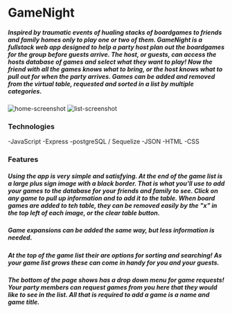# GameNight
##### Inspired by traumatic events of hualing stacks of boardgames to friends and family homes only to play one or two of them. GameNight is a fullstack web app designed to help a party host plan out the boardgames for the group before guests arrive. The host, or guests, can access the hosts database of games and select what they want to play! Now the friend with all the games knows what to bring, or the host knows what to pull out for when the party arrives. Games can be added and removed from the virtual table, requested and sorted in a list by multiple categories.
![home-screenshot](https://i.pinimg.com/564x/54/1e/25/541e25daf9f33aab1486f0d92f2d648e.jpg "Table Top View")
![list-screenshot](https://i.pinimg.com/originals/a0/d5/5d/a0d55d44e7760372ea92e625a0509942.jpg "Game List View")

### Technologies
-JavaScript
-Express
-postgreSQL / Sequelize
-JSON
-HTML
-CSS

### Features
##### Using the app is very simple and satisfying. At the end of the game list is a large plus sign image with a black border. That is what you'll use to add your games to the database for your friends and family to see. Click on any game to pull up information and to add it to the table. When board games are added to teh table, they can be removed easily by the "x" in the top left of each image, or the clear table button. 
##### Game expansions can be added the same way, but less information is needed.
##### At the top of the game list their are options for sorting and searching! As your game list grows these can come in handy for you and your guests.
##### The bottom of the page shows has a drop down menu for game requests! Your party members can request games from you here that they would like to see in the list. All that is required to add a game is a name and game title.

